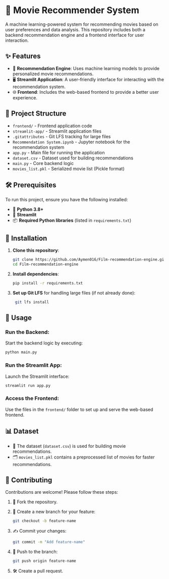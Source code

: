 # 🎥 Movie Recommender System

A machine learning-powered system for recommending movies based on user preferences and data analysis. This repository includes both a backend recommendation engine and a frontend interface for user interaction.

## ✨ Features

- 🔮 **Recommendation Engine**: Uses machine learning models to provide personalized movie recommendations.
- 🖥️ **Streamlit Application**: A user-friendly interface for interacting with the recommendation system.
- 🌐 **Frontend**: Includes the web-based frontend to provide a better user experience.

## 📂 Project Structure

- `frontend/` - Frontend application code
- `streamlit-app/` - Streamlit application files
- `.gitattributes` - Git LFS tracking for large files
- `Recommendation System.ipynb` - Jupyter notebook for the recommendation system
- `app.py` - Main file for running the application
- `dataset.csv` - Dataset used for building recommendations
- `main.py` - Core backend logic
- `movies_list.pkl` - Serialized movie list (Pickle format)


## 🛠️ Prerequisites

To run this project, ensure you have the following installed:

- 🐍 **Python 3.8+**
- 🧰 **Streamlit**
- 📦 **Required Python libraries** (listed in `requirements.txt`)

## 🚀 Installation

1. **Clone this repository**:

   ```bash
   git clone https://github.com/Aymen016/Film-recommendation-engine.git
   cd Film-recommendation-engine
   ```

2. **Install dependencies**:

   ```bash
   pip install -r requirements.txt
   ```

3. **Set up Git LFS** for handling large files (if not already done):

   ```bash
    git lfs install
   ```

## 🏃 Usage

  ### Run the Backend:
  Start the backend logic by executing:
  
  ```bash
  python main.py
  ```

### Run the Streamlit App:
Launch the Streamlit interface:

  ```bash
  streamlit run app.py
  ```
### Access the Frontend:
Use the files in the `frontend/` folder to set up and serve the web-based frontend.

## 📊 Dataset

- 📁 The dataset (`dataset.csv`) is used for building movie recommendations.
- 🗂️ `movies_list.pkl` contains a preprocessed list of movies for faster recommendations.

## 🤝 Contributing

Contributions are welcome! Please follow these steps:

1. 🍴 Fork the repository.
2. 🌱 Create a new branch for your feature:

   ```bash
   git checkout -b feature-name
   ```
3. ✍️ Commit your changes:

   ```bash
   git commit -m "Add feature-name"
   ```
4. 🚀 Push to the branch:
   ```bash
   git push origin feature-name
   ```
5. 🛠️ Create a pull request.

